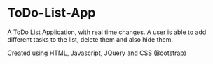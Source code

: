 # ToDo-List-App
A ToDo List Application, with real time changes. A user is able to add different tasks to the list, delete them and also hide them.

Created using HTML, Javascript, JQuery and CSS (Bootstrap) 
